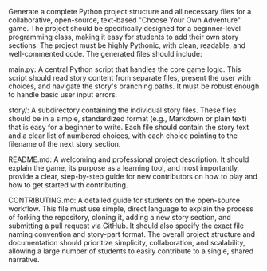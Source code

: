 Generate a complete Python project structure and all necessary files for a collaborative, open-source, text-based "Choose Your Own Adventure" game. The project should be specifically designed for a beginner-level programming class, making it easy for students to add their own story sections.
The project must be highly Pythonic, with clean, readable, and well-commented code.
The generated files should include:

main.py: A central Python script that handles the core game logic. This script should read story content from separate files, present the user with choices, and navigate the story's branching paths. It must be robust enough to handle basic user input errors.

story/: A subdirectory containing the individual story files. These files should be in a simple, standardized format (e.g., Markdown or plain text) that is easy for a beginner to write. Each file should contain the story text and a clear list of numbered choices, with each choice pointing to the filename of the next story section.

README.md: A welcoming and professional project description. It should explain the game, its purpose as a learning tool, and most importantly, provide a clear, step-by-step guide for new contributors on how to play and how to get started with contributing.

CONTRIBUTING.md: A detailed guide for students on the open-source workflow. This file must use simple, direct language to explain the process of forking the repository, cloning it, adding a new story section, and submitting a pull request via GitHub. It should also specify the exact file naming convention and story-part format.
The overall project structure and documentation should prioritize simplicity, collaboration, and scalability, allowing a large number of students to easily contribute to a single, shared narrative.


